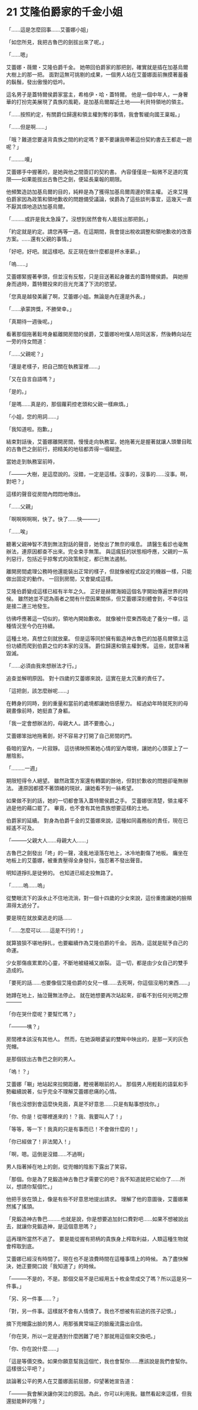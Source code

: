 # 21 艾隆伯爵家的千金小姐

「......這是怎麼回事......艾蕾娜小姐」

「如您所見，我把古魯巴的劍拔出來了呢。」

「......嗯」

艾蕾娜・薇爾・艾隆伯爵千金。
她帶回伯爵家的那把劍，確實就是插在加基烏爾大樹上的那一把。
面對這無可挑剔的成果，一個男人站在艾蕾娜面前撫摸著蓄養的鬍鬚，發出傲慢的低吟。

這名男子是蓋特爾侯爵家當主，希格伊・哈・蓋特爾。
他是一個中年人，一身奢華的打扮完美展現了貴族的風範，是加基烏爾鄰近土地——利貝特領地的領主。

「......按照約定，有關爵位歸還和領主權剝奪的事情，我會暫緩向國王稟報。」

「......但是啊......」

「哦？難道您要違背貴族之間的約定嗎？要不要讓我帶著這份契約書去王都走一趟呢？」

「.........嘆」

艾蕾娜手中握著的，是她與他之間簽訂的契約書。
內容僅僅是一點微不足道的寬限——如果能拔出古魯巴之劍，便延長稟報的期限。

他頻繁造訪加基烏爾的目的，純粹是為了獲得加基烏爾周邊的領主權。
近來艾隆伯爵家因為政策和領地歉收的問題備受議論，侯爵為了這些談判事宜，這幾天一直不厭其煩地造訪加基烏爾。

「.........或許是我太急躁了。沒想到居然會有人能拔出那把劍。」

「約定就是約定。請您再等一週。在這期間，我會提出稅收調整和領地歉收的改善方案。......還有父親的事情。」

「好吧，好吧。就這樣吧。反正現在做什麼都是杯水車薪。」

「嗚......」

艾蕾娜緊握著拳頭，但並沒有反駁，只是目送著起身離去的蓋特爾侯爵。
與她擦身而過時，蓋特爾投來的目光充滿了下流的慾望。

「您真是越發美麗了啊，艾蕾娜小姐。無論是內在還是外表。」

「......承蒙誇獎，不勝榮幸。」

「真期待一週後呢。」

看著那個拖著鬆垮身軀離開房間的侯爵，艾蕾娜吩咐僕人陪同送客，然後轉向站在一旁的侍女問道：

「......父親呢？」

「還是老樣子，把自己關在執務室裡......」

「又在自言自語嗎？」

「是的。」

「是嗎......真是的，那個蘿莉控老頭和父親一樣麻煩。」

「小姐，您的用詞......」

「我知道啦。抱歉。」

結束對話後，艾蕾娜離開房間，慢慢走向執務室。她拖著光是握著就讓人頭暈目眩的古魯巴之劍前行，把精美的地毯都弄得一塌糊塗。

當她走到執務室前時，

「———大樹，是這麼說的。沒錯，一定是這樣。沒事的，沒事的......沒事。啊，對吧？」

這樣的聲音從房間內悶悶地傳出。

「......父親」

「啊啊啊啊啊，快了。快了......快———」

「......唉」

聽著父親神智不清到無法對話的聲音，她發出了無奈的嘆息。
請醫生看診也毫無辦法，連原因都查不出來。完全束手無策。
與這瘋狂的狀態相呼應，父親的一系列惡行，包括近乎掠奪式的政策制定，都已無法遏制。

離開房間處理公務時他還能裝出正常的樣子，但就像被程式設定的機器一樣，只能做出固定的動作。
一回到房間，又會變成這樣。

艾隆伯爵變成這樣已經有半年之久。
正好是赫爾海姆這個名字開始傳遍世界的時候。
雖然她並不認為兩者之間有什麼因果關係，但艾蕾娜深刻體會到，不幸往往是接二連三地發生。

彷彿呼應著這一切似的，領地內開始歉收。
就像被什麼東西吸走了養分一樣，這種情況至今仍在持續。

這種土地，真想立刻就放棄。
但是這等同於擁有鍛造神古魯巴的加基烏爾領主這份功績而爬到伯爵之位的本家的沒落。
爵位歸還和領主權剝奪。
這些，就意味著毀滅。

「......必須由我來想辦法才行。」

追查並解明原因。
對十四歲的艾蕾娜來說，這實在是太沉重的責任了。

「這把劍，該怎麼辦呢......」

在轉身的同時，劍的重量和當前的處境都讓她倍感壓力。
經過幼年時就死別的母親畫像前時，她挺直了身軀。

「我一定會想辦法的，母親大人。請不要擔心。」

艾蕾娜笨拙地拖著劍，好不容易才打開了自己房間的門。

昏暗的室內，一片寂靜。
這彷彿映照著她心情的室內環境，讓她的心頭蒙上了一層陰影。

「.........一週」

期限短得令人絕望。
雖然政策方案還有轉圜的餘地，但對於歉收的問題卻毫無辦法。
連原因都摸不著頭緒的現狀，讓她看不到一絲希望。

如果做不到的話，她的一切都會落入蓋特爾侯爵之手。
艾蕾娜很清楚，領主權不過是他的藉口罷了。
畢竟，也不會有其他貴族想要這樣的土地。

伯爵家的延續。
對身為伯爵千金的艾蕾娜來說，這種如同義務般的責任，現在已經遙不可及。

「———父親大人......母親大人......」

古魯巴之劍發出「咚」的一聲，凌亂地滾落在地上，冰冷地劃傷了地板。
癱坐在地板上的艾蕾娜，被重責壓得全身發抖，強忍著不發出聲音。

明知道掙扎是徒勞的。
也知道已經走投無路了。

「........嗚......嗚」

從雙眼流下的淚水止不住地流淌，對一個十四歲的少女來說，這份重擔讓她的臉頰濕得太過分了。

要是現在就放棄逃走的話......

「......怎麼可以......這是不行的！」

就算狼狽不堪地掙扎，也要繼續作為艾隆伯爵的千金。
因為，這就是賦予自己的命運。

少女那傷痕累累的心靈，不斷地被縫補又崩裂。
這一切，都是由少女自己的雙手造成的。

「要死的話......也要像個艾隆伯爵的女兒一樣......去死啊，你這個沒用的東西......」

她蹲在地上，抽泣聲無法停止。
就在她想要再次站起來，卻看不到任何光明之際———

「你在哭什麼呢？要幫忙嗎？」

「———咦？」

房間裡本該沒有其他人。
然而，在她淚眼婆娑的雙眸中映出的，是那一天的灰色兜帽。

是那個拔出古魯巴之劍的男人。

「嗚！？」

艾蕾娜「唰」地站起來拉開距離，瞪視著眼前的人。
那個男人用輕鬆的語氣和手勢繼續說著，似乎完全不理解艾蕾娜悲痛的心情。

「我也沒想到會這麼快見面，真是不好意思......只是有點事想找你。」

「你、你是！從哪裡進來的！？我、我要叫人了！」

「等等，等一下！我真的只是有事而已！不會做什麼的！」

「你已經做了！非法闖入！」

「啊，嗯。這倒是沒錯......不過啊」

男人指著掉在地上的劍，從兜帽的陰影下露出了笑容。

「那個。你是為了見鍛造神古魯巴才需要它的吧？我不知道就把它給你了......所以，想請你幫個忙。」

他把手放在頭上，像是有些不好意思地提出請求。
理解了他的意圖後，艾蕾娜果然搖了搖頭。

「見鍛造神古魯巴.........也就是說，你是想要追加封口費對吧......如果不想被說出去，就讓你見鍛造神，是這個意思嗎？」

這再理所當然不過了。
要是能從握有把柄的貴族身上榨取利益，人類這種生物就會榨取到底。

艾蕾娜已經沒有時間了。現在也不是浪費時間在這種事情上的時候。
為了盡快解決，她正要開口說「我知道了」的時候。

「———不是的，不是。那個交易不是已經用五十枚金幣成交了嗎？所以這是另一件事。」

「另、另一件事......？」

「對，另一件事。這樣就不會有人情債了。我也不想被有前途的孩子記恨。」

摘下兜帽露出臉的男人，用那張異常端正的臉龐流露出自信。

「你在哭，所以一定是遇到什麼困難了吧？那就用這個來交換吧。」

「你、你在說什麼......」

「這是等價交換。如果你願意幫我這個忙，我也會幫你......應該說是我們會幫你。這樣很公平吧？」

談論著公平的男人在艾蕾娜面前屈膝，仰望著她宣告道：

「———我會解決讓你哭泣的原因。為此，你可以利用我。雖然看起來這樣，但我還挺能幹的哦？」